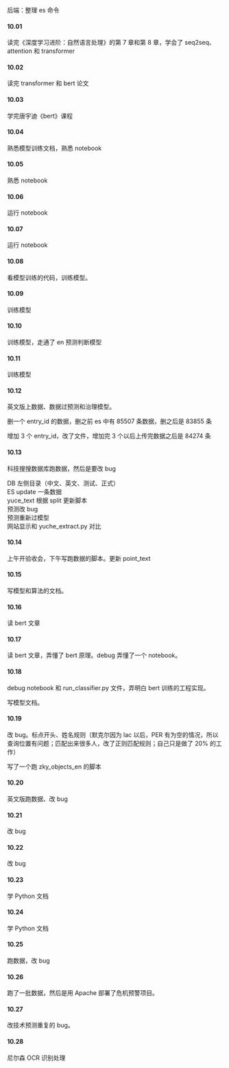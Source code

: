

后端：整理 es 命令  


#### 10.01  

读完《深度学习进阶：自然语言处理》的第 7 章和第 8 章，学会了 seq2seq、attention 和 transformer  


#### 10.02  

读完 transformer 和 bert 论文  


#### 10.03  

学完唐宇迪《bert》课程  


#### 10.04  

熟悉模型训练文档，熟悉 notebook  


#### 10.05  

熟悉 notebook  


#### 10.06  

运行 notebook   


#### 10.07  

运行 notebook  


#### 10.08  

看模型训练的代码，训练模型。  


#### 10.09  

训练模型  


#### 10.10  

训练模型，走通了 en 预测判断模型  


#### 10.11  

训练模型  


#### 10.12  

英文版上数据、数据过预测和治理模型。    

删一个 entry_id 的数据，删之前 es 中有 85507 条数据，删之后是 83855 条  

增加 3 个 entry_id，改了文件，增加完 3 个以后上传完数据之后是 84274 条     


#### 10.13  

科技搜搜数据库跑数据，然后是要改 bug  

DB 左侧目录（中文、英文、测试、正式）  
ES update 一条数据  
yuce_text 根据 split 更新脚本  
预测改 bug  
预测重新过模型  
网站显示和 yuche_extract.py 对比  


#### 10.14  

上午开验收会，下午写跑数据的脚本。更新 point_text    


#### 10.15  

写模型和算法的文档。  


#### 10.16  

读 bert 文章  


#### 10.17  

读 bert 文章，弄懂了 bert 原理。debug 弄懂了一个 notebook。  


#### 10.18  

debug notebook 和 run_classifier.py 文件，弄明白 bert 训练的工程实现。  

写模型文档。  


#### 10.19  

改 bug。标点开头、姓名规则（默克尔因为 lac 以后，PER 有为空的情况，所以查询位置有问题；匹配出来很多人，改了正则匹配规则；自己只是做了 20% 的工作）  

写了一个跑 zky_objects_en 的脚本  


#### 10.20  

英文版跑数据、改 bug  


#### 10.21  

改 bug  


#### 10.22  

改 bug  


#### 10.23  

学 Python 文档  


#### 10.24  

学 Python 文档  


#### 10.25  

跑数据，改 bug  


#### 10.26  

跑了一批数据，然后是用 Apache 部署了危机预警项目。  


#### 10.27  

改技术预测重复的 bug。  


#### 10.28  

尼尔森 OCR 识别处理  



